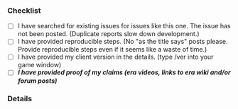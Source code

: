 ### Checklist
<!--
    Don't edit or delete this section, but tick the boxes after you have submitted your issue.
    If you want to tick boxes before you submit your issue, use an x WITHOUT spaces like this: - [x]
    Make sure you comply with the checklist (as in you're not just ticking boxes you actually do the checklist) and then start writing in the details section below.
-->

- [ ] I have searched for existing issues for issues like this one. The issue has not been posted. (Duplicate reports slow down development.)
- [ ] I have provided reproducible steps. (No "as the title says" posts please. Provide reproducible steps even if it seems like a waste of time.)
- [ ] I have provided my client version in the details. (type /ver into your game window)
- [ ] ***I have provided proof of my claims (era videos, links to era wiki and/or forum posts)***

### Details

